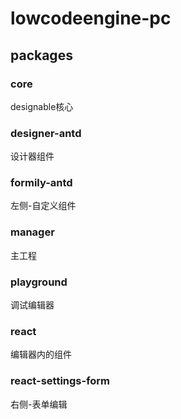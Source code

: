 # lowcodeengine-pc

## packages
### core
designable核心

### designer-antd
设计器组件

### formily-antd
左侧-自定义组件

### manager
主工程

### playground
调试编辑器

### react
编辑器内的组件

### react-settings-form
右侧-表单编辑

